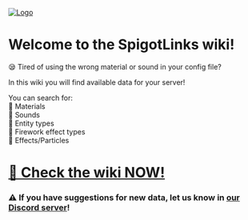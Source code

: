 [![Logo](https://i.imgur.com/ot4gOdS.png)](https://alonsoaliaga.com/discord)
# **Welcome to the SpigotLinks wiki!**
😪 Tired of using the wrong material or sound in your config file?

In this wiki you will find available data for your server!

You can search for:\
💠 Materials\
💠 Sounds\
💠 Entity types\
💠 Firework effect types\
💠 Effects/Particles

# **[🎉 Check the wiki NOW!](https://github.com/AlonsoAliaga/SpigotLinks/wiki)**

### :warning: If you have suggestions for new data, let us know in [our Discord server](https://alonsoaliaga.com/discord)!
